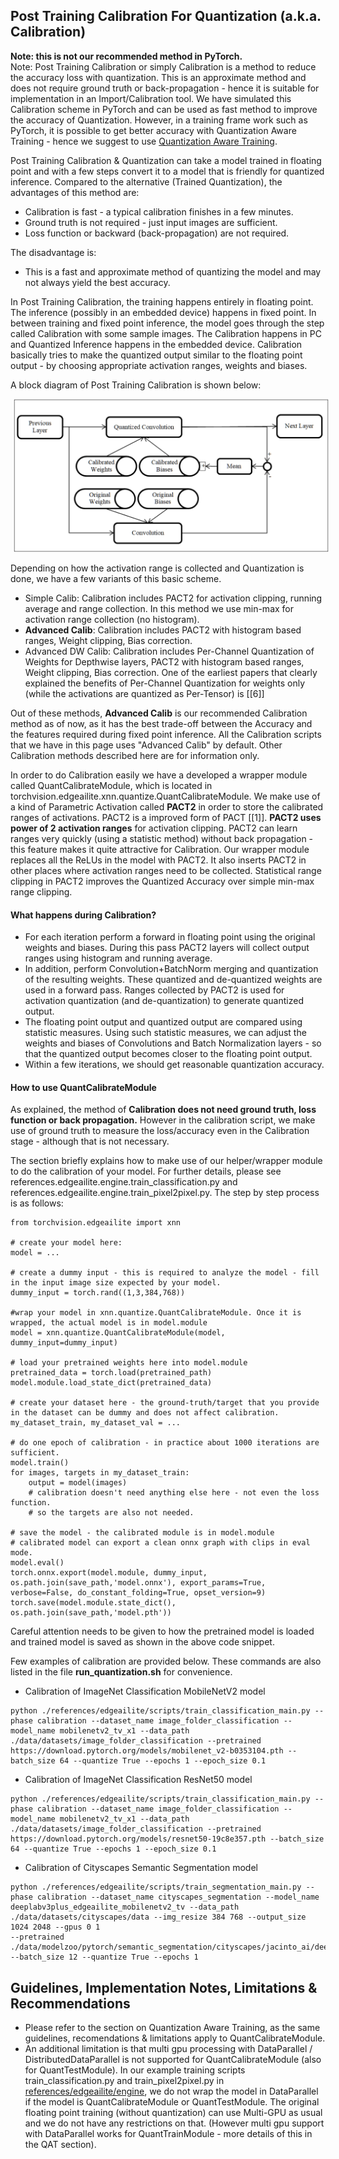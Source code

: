 
## Post Training Calibration For Quantization (a.k.a. Calibration)
**Note: this is not our recommended method in PyTorch.**<br>
Note: Post Training Calibration or simply Calibration is a method to reduce the accuracy loss with quantization. This is an approximate method and does not require ground truth or back-propagation - hence it is suitable for implementation in an Import/Calibration tool. We have simulated this Calibration scheme in PyTorch and can be used as fast method to improve the accuracy of Quantization. However, in a training frame work such as PyTorch, it is possible to get better accuracy with Quantization Aware Training - hence we suggest to use [Quantization Aware Training](./Quantization.md).

Post Training Calibration & Quantization can take a model trained in floating point and with a few steps convert it to a model that is friendly for quantized inference. Compared to the alternative (Trained Quantization), the advantages of this method are:
- Calibration is fast - a typical calibration finishes in a few minutes.
- Ground truth is not required - just input images are sufficient.
- Loss function or backward (back-propagation) are not required.

The disadvantage is:
- This is a fast and approximate method of quantizing the model and may not always yield the best accuracy.

In Post Training Calibration, the training happens entirely in floating point. The inference (possibly in an embedded device) happens in fixed point. In between training and fixed point inference, the model goes through the step called Calibration with some sample images. The Calibration happens in PC and Quantized Inference happens in the embedded device. Calibration basically tries to make the quantized output similar to the floating point output - by choosing appropriate activation ranges, weights and biases.

A block diagram of Post Training Calibration is shown below:
<p float="left"> <img src="quantization/bias_calibration.png" width="640" hspace="5"/> </p>

Depending on how the activation range is collected and Quantization is done, we have a few variants of this basic scheme.
- Simple Calib: Calibration includes PACT2 for activation clipping, running average and range collection. In this method we use min-max for activation range collection (no histogram).
- **Advanced Calib**: Calibration includes PACT2 with histogram based ranges, Weight clipping, Bias correction.
- Advanced DW Calib: Calibration includes Per-Channel Quantization of Weights for Depthwise layers, PACT2 with histogram based ranges, Weight clipping, Bias correction. One of the earliest papers that clearly explained the benefits of Per-Channel Quantization for weights only (while the activations are quantized as Per-Tensor) is [[6]]

Out of these methods, **Advanced Calib** is our recommended Calibration method as of now, as it has the best trade-off between the Accuracy and the features required during fixed point inference. All the Calibration scripts that we have in this page uses "Advanced Calib" by default. Other Calibration methods described here are for information only.

In order to do Calibration easily we have a developed a wrapper module called QuantCalibrateModule, which is located in torchvision.edgeailite.xnn.quantize.QuantCalibrateModule. We make use of a kind of Parametric Activation called **PACT2** in order to store the calibrated ranges of activations. PACT2 is a improved form of PACT [[1]]. **PACT2 uses power of 2 activation ranges** for activation clipping. PACT2 can learn ranges very quickly (using a statistic method) without back propagation - this feature makes it quite attractive for Calibration. Our wrapper module replaces all the ReLUs in the model with PACT2. It also inserts PACT2 in other places where activation ranges need to be collected.  Statistical range clipping in PACT2 improves the Quantized Accuracy over simple min-max range clipping.

#### What happens during Calibration?
- For each iteration perform a forward in floating point using the original weights and biases. During this pass PACT2 layers will collect output ranges using histogram and running average.
- In addition, perform Convolution+BatchNorm merging and quantization of the resulting weights. These quantized and de-quantized weights are used in a forward pass. Ranges collected by PACT2 is used for activation quantization (and de-quantization) to generate quantized output.
- The floating point output and quantized output are compared using statistic measures. Using such statistic measures, we can adjust the weights and biases of Convolutions and Batch Normalization layers - so that the quantized output becomes closer to the floating point output.
- Within a few iterations, we should get reasonable quantization accuracy.

#### How to use  QuantCalibrateModule
As explained, the method of **Calibration does not need ground truth, loss function or back propagation.** However in the calibration script, we make use of ground truth to measure the loss/accuracy even in the Calibration stage - although that is not necessary.

The section briefly explains how to make use of our helper/wrapper module to do the calibration of your model. For further details, please see references.edgeailite.engine.train_classification.py and references.edgeailite.engine.train_pixel2pixel.py. The step by step process is as follows:

```
from torchvision.edgeailite import xnn

# create your model here:
model = ...

# create a dummy input - this is required to analyze the model - fill in the input image size expected by your model.
dummy_input = torch.rand((1,3,384,768))

#wrap your model in xnn.quantize.QuantCalibrateModule. Once it is wrapped, the actual model is in model.module
model = xnn.quantize.QuantCalibrateModule(model, dummy_input=dummy_input)

# load your pretrained weights here into model.module
pretrained_data = torch.load(pretrained_path)
model.module.load_state_dict(pretrained_data)

# create your dataset here - the ground-truth/target that you provide in the dataset can be dummy and does not affect calibration.
my_dataset_train, my_dataset_val = ...

# do one epoch of calibration - in practice about 1000 iterations are sufficient.
model.train()
for images, targets in my_dataset_train:
    output = model(images)
    # calibration doesn't need anything else here - not even the loss function.
    # so the targets are also not needed.

# save the model - the calibrated module is in model.module
# calibrated model can export a clean onnx graph with clips in eval mode.
model.eval()
torch.onnx.export(model.module, dummy_input, os.path.join(save_path,'model.onnx'), export_params=True, verbose=False, do_constant_folding=True, opset_version=9)
torch.save(model.module.state_dict(), os.path.join(save_path,'model.pth'))
```

Careful attention needs to be given to how the pretrained model is loaded and trained model is saved as shown in the above code snippet.

Few examples of calibration are provided below. These commands are also listed in the file **run_quantization.sh** for convenience.<br>

- Calibration of ImageNet Classification MobileNetV2 model
```
python ./references/edgeailite/scripts/train_classification_main.py --phase calibration --dataset_name image_folder_classification --model_name mobilenetv2_tv_x1 --data_path ./data/datasets/image_folder_classification --pretrained https://download.pytorch.org/models/mobilenet_v2-b0353104.pth --batch_size 64 --quantize True --epochs 1 --epoch_size 0.1
```

- Calibration of ImageNet Classification ResNet50 model
```
python ./references/edgeailite/scripts/train_classification_main.py --phase calibration --dataset_name image_folder_classification --model_name mobilenetv2_tv_x1 --data_path ./data/datasets/image_folder_classification --pretrained https://download.pytorch.org/models/resnet50-19c8e357.pth --batch_size 64 --quantize True --epochs 1 --epoch_size 0.1
```

- Calibration of Cityscapes Semantic Segmentation model
```
python ./references/edgeailite/scripts/train_segmentation_main.py --phase calibration --dataset_name cityscapes_segmentation --model_name deeplabv3plus_edgeailite_mobilenetv2_tv --data_path ./data/datasets/cityscapes/data --img_resize 384 768 --output_size 1024 2048 --gpus 0 1 
--pretrained ./data/modelzoo/pytorch/semantic_segmentation/cityscapes/jacinto_ai/deeplabv3plus_edgeailite_mobilenetv2_tv_resize768x384_best.pth 
--batch_size 12 --quantize True --epochs 1
```

## Guidelines, Implementation Notes, Limitations & Recommendations
- Please refer to the section on Quantization Aware Training, as the same guidelines, recomendations & limitations apply to QuantCalibrateModule.<br>
- An additional limitation is that multi gpu processing with DataParallel / DistributedDataParallel is not supported for QuantCalibrateModule (also for QuantTestModule). In our example training scripts train_classification.py and train_pixel2pixel.py in [references/edgeailite/engine](../../references/edgeailite/engine), we do not wrap the model in DataParallel if the model is QuantCalibrateModule or QuantTestModule. The original floating point training (without quantization) can use Multi-GPU as usual and we do not have any restrictions on that. (However multi gpu support with DataParallel works for QuantTrainModule - more details of this in the QAT section).<br>

